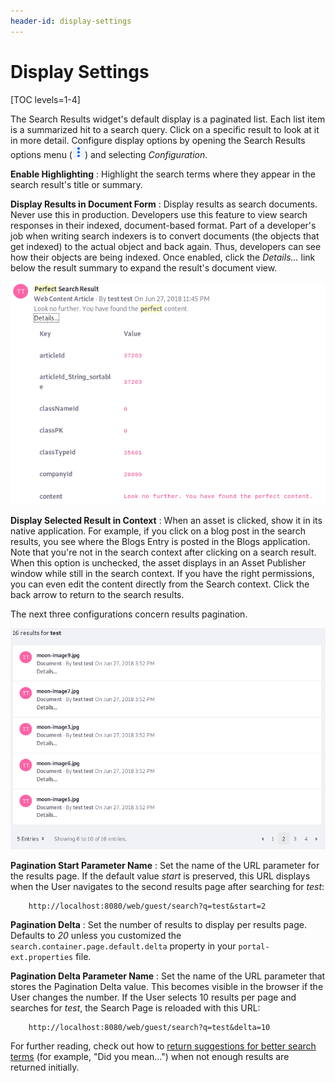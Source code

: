 ```yaml
---
header-id: display-settings
---
```


# Display Settings

[TOC levels=1-4]

The Search Results widget's default display is a paginated list. Each list item
is a summarized hit to a search query. Click on a specific result to look at it
in more detail. Configure display options by opening the Search Results options
menu (![Options](../../../images/icon-app-options.png)) and selecting
*Configuration*. 

**Enable Highlighting**
: Highlight the search terms where they appear in the search result's title or
summary.

**Display Results in Document Form**
: Display results as 
search documents<!--(/docs/7-1/tutorials/-/knowledge_base/t/introduction-to-liferay-search)-->.
Never use this in production. Developers use this feature to view search
responses in their indexed, document-based format. Part of a developer's job
when writing 
search indexers<!--(/docs/7-1/tutorials/-/knowledge_base/t/introduction-to-liferay-search#indexers)-->
is to convert documents (the objects that get indexed) to the actual object and
back again. Thus, developers can see how their objects are being indexed. Once
enabled, click the *Details...* link below the result summary to expand the
result's document view.

![Figure 1: Viewing a results document lets you inspect exactly what's being indexed for a particular asset. This is just a small portion of one document.](../../../images/search-results-document.png)

**Display Selected Result in Context**
: When an asset is clicked, show it in its native application. For example, if
you click on a blog post in the search results, you see where the Blogs Entry is
posted in the Blogs application. Note that you're not in the search context
after clicking on a search result. When this option is unchecked, the asset
displays in an Asset Publisher window while still in the search context. If you
have the right permissions, you can even edit the content directly from the
Search context. Click the back arrow to return to the search results.

The next three configurations concern results pagination.

![Figure 2: The number of results per page and the URL parameter names used to control pagination behavior are configurable.](../../../images/search-results-pagination.png)

**Pagination Start Parameter Name**
: Set the name of the URL parameter for the results page. If the default value
*start* is preserved, this URL displays when the User navigates to the second
results page after searching for *test*:

        http://localhost:8080/web/guest/search?q=test&start=2

**Pagination Delta**
: Set the number of results to display per results page. Defaults to *20* unless
you customized the `search.container.page.default.delta` property in your
`portal-ext.properties` file.

**Pagination Delta Parameter Name**
: Set the name of the URL parameter that stores the Pagination Delta value. This
becomes visible in the browser if the User changes the number. If the User
selects 10 results per page and searches for *test*, the Search Page is reloaded
with this URL:

        http://localhost:8080/web/guest/search?q=test&delta=10

For further reading, check out how to 
[return suggestions for better search terms](/docs/7-1/user/-/knowledge_base/u/searching-for-assets#search-suggestions)
(for example, "Did you mean...") when not enough results are returned initially.
